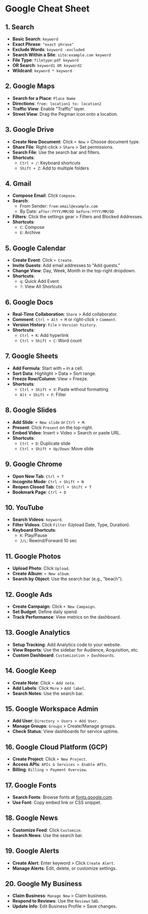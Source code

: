 # Google Cheat Sheet

## 1. **Search**
- **Basic Search**: `keyword`  
- **Exact Phrase**: `"exact phrase"`  
- **Exclude Words**: `keyword -excluded`  
- **Search Within a Site**: `site:example.com keyword`  
- **File Type**: `filetype:pdf keyword`  
- **OR Search**: `keyword1 OR keyword2`  
- **Wildcard**: `keyword * keyword`  

## 2. **Google Maps**
- **Search for a Place**: `Place Name`  
- **Directions**: `from: location1 to: location2`  
- **Traffic View**: Enable "Traffic" layer.  
- **Street View**: Drag the Pegman icon onto a location.  

## 3. **Google Drive**
- **Create New Document**: Click `+ New` > Choose document type.  
- **Share File**: Right-click > `Share` > Set permissions.  
- **Search File**: Use the search bar and filters.  
- **Shortcuts**:  
  - `Ctrl + /`: Keyboard shortcuts  
  - `Shift + Z`: Add to multiple folders  

## 4. **Gmail**
- **Compose Email**: Click `Compose`.  
- **Search**:  
  - From Sender: `from:email@example.com`  
  - By Date: `after:YYYY/MM/DD before:YYYY/MM/DD`  
- **Filters**: Click the settings gear > Filters and Blocked Addresses.  
- **Shortcuts**:  
  - `C`: Compose  
  - `E`: Archive  

## 5. **Google Calendar**
- **Create Event**: Click `+ Create`.  
- **Invite Guests**: Add email addresses to "Add guests."  
- **Change View**: Day, Week, Month in the top-right dropdown.  
- **Shortcuts**:  
  - `q`: Quick Add Event  
  - `?`: View All Shortcuts  

## 6. **Google Docs**
- **Real-Time Collaboration**: `Share` > Add collaborator.  
- **Comment**: `Ctrl + Alt + M` or right-click > `Comment`.  
- **Version History**: `File` > `Version history`.  
- **Shortcuts**:  
  - `Ctrl + K`: Add hyperlink  
  - `Ctrl + Shift + C`: Word count  

## 7. **Google Sheets**
- **Add Formula**: Start with `=` in a cell.  
- **Sort Data**: Highlight > Data > Sort range.  
- **Freeze Row/Column**: View > Freeze.  
- **Shortcuts**:  
  - `Ctrl + Shift + V`: Paste without formatting  
  - `Alt + Shift + F`: Filter  

## 8. **Google Slides**
- **Add Slide**: `+ New slide` or `Ctrl + M`.  
- **Present**: Click `Present` on the top-right.  
- **Embed Video**: Insert > Video > Search or paste URL.  
- **Shortcuts**:  
  - `Ctrl + D`: Duplicate slide  
  - `Ctrl + Shift + Up/Down`: Move slide  

## 9. **Google Chrome**
- **Open New Tab**: `Ctrl + T`  
- **Incognito Mode**: `Ctrl + Shift + N`  
- **Reopen Closed Tab**: `Ctrl + Shift + T`  
- **Bookmark Page**: `Ctrl + D`  

## 10. **YouTube**
- **Search Videos**: `keyword`.  
- **Filter Videos**: Click `Filter` (Upload Date, Type, Duration).  
- **Keyboard Shortcuts**:  
  - `K`: Play/Pause  
  - `J/L`: Rewind/Forward 10 sec  

## 11. **Google Photos**
- **Upload Photo**: Click `Upload`.  
- **Create Album**: `+ New album`.  
- **Search by Object**: Use the search bar (e.g., "beach").  

## 12. **Google Ads**
- **Create Campaign**: Click `+ New Campaign`.  
- **Set Budget**: Define daily spend.  
- **Track Performance**: View metrics on the dashboard.  

## 13. **Google Analytics**
- **Setup Tracking**: Add Analytics code to your website.  
- **View Reports**: Use the sidebar for Audience, Acquisition, etc.  
- **Custom Dashboard**: `Customization > Dashboards`.  

## 14. **Google Keep**
- **Create Note**: Click `+ Add note`.  
- **Add Labels**: Click `More` > `Add label`.  
- **Search Notes**: Use the search bar.  

## 15. **Google Workspace Admin**
- **Add User**: `Directory > Users > Add User`.  
- **Manage Groups**: `Groups` > Create/Manage groups.  
- **Check Status**: View dashboards for service uptime.  

## 16. **Google Cloud Platform (GCP)**
- **Create Project**: Click `+ New Project`.  
- **Access APIs**: `APIs & Services > Enable APIs`.  
- **Billing**: `Billing > Payment Overview`.  

## 17. **Google Fonts**
- **Search Fonts**: Browse fonts at [fonts.google.com](https://fonts.google.com).  
- **Use Font**: Copy embed link or CSS snippet.  

## 18. **Google News**
- **Customize Feed**: Click `Customize`.  
- **Search News**: Use the search bar.  

## 19. **Google Alerts**
- **Create Alert**: Enter keyword > Click `Create Alert`.  
- **Manage Alerts**: Edit, delete, or customize settings.  

## 20. **Google My Business**
- **Claim Business**: `Manage Now` > Claim business.  
- **Respond to Reviews**: Use the `Reviews` tab.  
- **Update Info**: Edit Business Profile > Save changes.  
